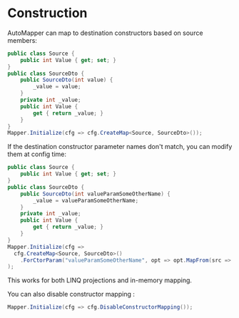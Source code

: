 # Construction

AutoMapper can map to destination constructors based on source members:

```c#
public class Source {
    public int Value { get; set; }
}
public class SourceDto {
    public SourceDto(int value) {
        _value = value;
    }
    private int _value;
    public int Value {
        get { return _value; }
    }
}
Mapper.Initialize(cfg => cfg.CreateMap<Source, SourceDto>());
```

If the destination constructor parameter names don't match, you can modify them at config time:

```c#
public class Source {
    public int Value { get; set; }
}
public class SourceDto {
    public SourceDto(int valueParamSomeOtherName) {
        _value = valueParamSomeOtherName;
    }
    private int _value;
    public int Value {
        get { return _value; }
    }
}
Mapper.Initialize(cfg =>
  cfg.CreateMap<Source, SourceDto>()
    .ForCtorParam("valueParamSomeOtherName", opt => opt.MapFrom(src => src.Value))
);
```

This works for both LINQ projections and in-memory mapping.

You can also disable constructor mapping :    

```c#
Mapper.Initialize(cfg => cfg.DisableConstructorMapping());
```
